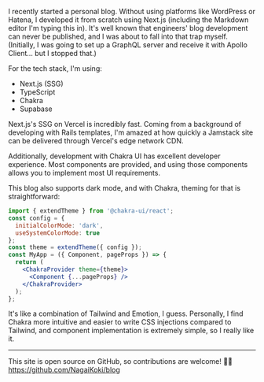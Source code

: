 I recently started a personal blog. Without using platforms like WordPress or Hatena, I developed it from scratch using Next.js (including the Markdown editor I'm typing this in). It's well known that engineers' blog development can never be published, and I was about to fall into that trap myself. (Initially, I was going to set up a GraphQL server and receive it with Apollo Client... but I stopped that.)

For the tech stack, I'm using:

- Next.js (SSG)
- TypeScript
- Chakra
- Supabase

Next.js's SSG on Vercel is incredibly fast. Coming from a background of developing with Rails templates, I'm amazed at how quickly a Jamstack site can be delivered through Vercel's edge network CDN.

Additionally, development with Chakra UI has excellent developer experience. Most components are provided, and using those components allows you to implement most UI requirements.

This blog also supports dark mode, and with Chakra, theming for that is straightforward:

```jsx
import { extendTheme } from '@chakra-ui/react';
const config = {
  initialColorMode: 'dark',
  useSystemColorMode: true
};
const theme = extendTheme({ config });
const MyApp = ({ Component, pageProps }) => {
  return (
    <ChakraProvider theme={theme}>
      <Component {...pageProps} />
    </ChakraProvider>
  );
};
```

It's like a combination of Tailwind and Emotion, I guess. Personally, I find Chakra more intuitive and easier to write CSS injections compared to Tailwind, and component implementation is extremely simple, so I really like it.

---

This site is open source on GitHub, so contributions are welcome! 👨‍🦰 https://github.com/NagaiKoki/blog
